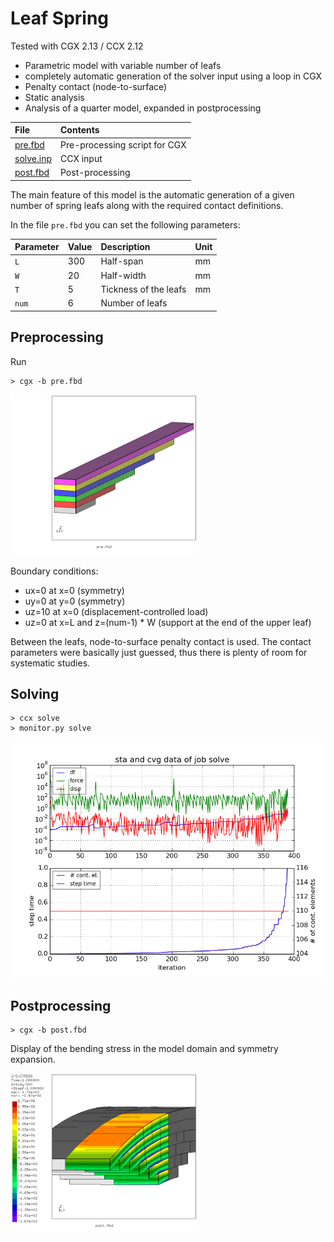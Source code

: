 # Leaf Spring
Tested with CGX 2.13 / CCX 2.12

+ Parametric model with variable number of leafs
+ completely automatic generation of the solver input using a loop in CGX
+ Penalty contact (node-to-surface)
+ Static analysis
+ Analysis of a quarter model, expanded in postprocessing

| File                   | Contents                                      |
| :-------------         | :-------------                                |
| [pre.fbd](pre.fbd)     | Pre-processing script for CGX                 |
| [solve.inp](solve.inp) | CCX input                                     |
| [post.fbd](post.fbd)   | Post-processing                               |

The main feature of this model is the automatic generation of a given number of
spring leafs along with the required contact definitions.

In the file `pre.fbd` you can set the following parameters:

| Parameter | Value | Description           | Unit
| :------   | :---- | :---                  | :--
| `L`       | 300   | Half-span             | mm
| `W`       | 20    | Half-width            | mm                       |
| `T`       | 5     | Tickness of the leafs | mm
| `num`     | 6     | Number of leafs       |

## Preprocessing

Run
```
> cgx -b pre.fbd
```
<img src="Refs/geo.png" width="300">

Boundary conditions:
* ux=0 at x=0 (symmetry)
* uy=0 at y=0 (symmetry)
* uz=10 at x=0 (displacement-controlled load)
* uz=0 at x=L and z=(num-1) * W (support at the end of the upper leaf)

Between the leafs, node-to-surface penalty contact is used. The contact parameters
were basically just guessed, thus there is plenty of room for systematic studies.

## Solving

```
> ccx solve
> monitor.py solve
```
<img src="solve.png">

## Postprocessing

```
> cgx -b post.fbd
```
Display of the bending stress in the model domain and symmetry expansion.

<img src="Refs/Sxx.png" width="300">
